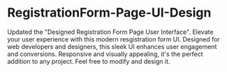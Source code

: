 # RegistrationForm-Page-UI-Design
Updated the "Designed Registration Form Page User Interface". Elevate your user experience with this modern resgistration form UI. Designed for web developers and designers, this sleek UI enhances user engagement and conversions. Responsive and visually appealing, it's the perfect addition to any project. Feel free to modify and design it.
